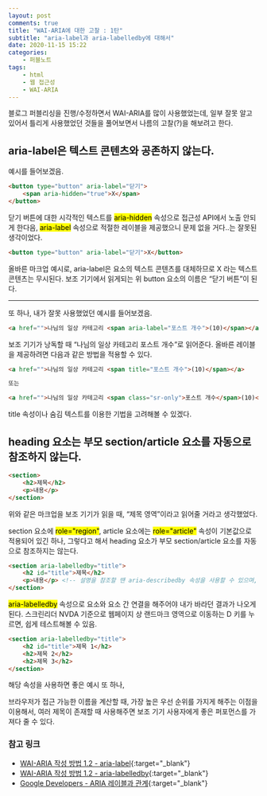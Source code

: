 ```yaml
---
layout: post
comments: true
title: "WAI-ARIA에 대한 고찰 : 1탄"
subtitle: "aria-label과 aria-labelledby에 대해서"
date: 2020-11-15 15:22
categories:
    - 퍼블노트
tags:
    - html
    - 웹 접근성
    - WAI-ARIA
---
```


블로그 퍼블리싱을 진행/수정하면서 WAI-ARIA를 많이 사용했었는데, 일부 잘못 알고 있어서 틀리게 사용했었던 것들을 풀어보면서 나름의 고찰(?)을 해보려고 한다.

## aria-label은 텍스트 콘텐츠와 공존하지 않는다.

예시를 들어보겠음.

```html
<button type="button" aria-label="닫기">
    <span aria-hidden="true">X</span>
</button>
```

닫기 버튼에 대한 시각적인 텍스트를 <mark>aria-hidden</mark> 속성으로 접근성 API에서 노출 안되게 한다음, <mark>aria-label</mark> 속성으로 적절한 레이블을 제공했으니 문제 없을 거다..는 잘못된 생각이었다.

```html
<button type="button" aria-label="닫기">X</button>
```

올바른 마크업 예시로, aria-label은 요소의 텍스트 콘텐츠를 대체하므로 X 라는 텍스트 콘텐츠는 무시된다. 보조 기기에서 읽게되는 위 button 요소의 이름은 &ldquo;닫기 버튼&rdquo;이 된다.

---

또 하나, 내가 잘못 사용했었던 예시를 들어보겠음.

```html
<a href="">나님의 일상 카테고리 <span aria-label="포스트 개수">(10)</span></a>
```

보조 기기가 낭독할 때 &ldquo;나님의 일상 카테고리 포스트 개수&rdquo;로 읽어준다. 올바른 레이블을 제공하려면 다음과 같은 방법을 적용할 수 있다.

```html
<a href="">나님의 일상 카테고리 <span title="포스트 개수">(10)</span></a>

또는

<a href="">나님의 일상 카테고리 <span class="sr-only">포스트 개수</span>(10)</a>
```

title 속성이나 숨김 텍스트를 이용한 기법을 고려해볼 수 있겠다.

## heading 요소는 부모 section/article 요소를 자동으로 참조하지 않는다.

```html
<section>
    <h2>제목</h2>
    <p>내용</p>
</section>
```

위와 같은 마크업을 보조 기기가 읽을 때, &ldquo;제목 영역&rdquo;이라고 읽어줄 거라고 생각했었다.

section 요소에 <mark>role="region"</mark>, article 요소에는 <mark>role="article"</mark> 속성이 기본값으로 적용되어 있긴 하나, 그렇다고 해서 heading 요소가 부모 section/article 요소를 자동으로 참조하지는 않는다.

```html
<section aria-labelledby="title">
    <h2 id="title">제목</h2>
    <p>내용</p> <!-- 설명을 참조할 땐 aria-describedby 속성을 사용할 수 있으며, 나중에 다뤄보겠음. -->
</section>
```

<mark>aria-labelledby</mark> 속성으로 요소와 요소 간 연결을 해주어야 내가 바라던 결과가 나오게 된다. 스크린리더 NVDA 기준으로 웹페이지 상 랜드마크 영역으로 이동하는 D 키를 누르면, 쉽게 테스트해볼 수 있음.

```html
<section aria-labelledby="title">
    <h2 id="title">제목 1</h2>
    <h2>제목 2</h2>
    <h2>제목 3</h2>
</section>
```

해당 속성을 사용하면 좋은 예시 또 하나,  

브라우저가 접근 가능한 이름을 계산할 때, 가장 높은 우선 순위를 가지게 해주는 이점을 이용해서, 여러 제목이 존재할 때 사용해주면 보조 기기 사용자에게 좋은 퍼포먼스를 가져다 줄 수 있다.

### 참고 링크

* [WAI-ARIA 작성 방법 1.2 - aria-label](https://mulder21c.github.io/aria-practices/#naming_with_aria-label){:target="_blank"}
* [WAI-ARIA 작성 방법 1.2 - aria-labelledby](https://mulder21c.github.io/aria-practices/#naming_with_aria-labelledby){:target="_blank"}
* [Google Developers - ARIA 레이블과 관계](https://developers.google.com/web/fundamentals/accessibility/semantics-aria/aria-labels-and-relationships?hl=ko){:target="_blank"}